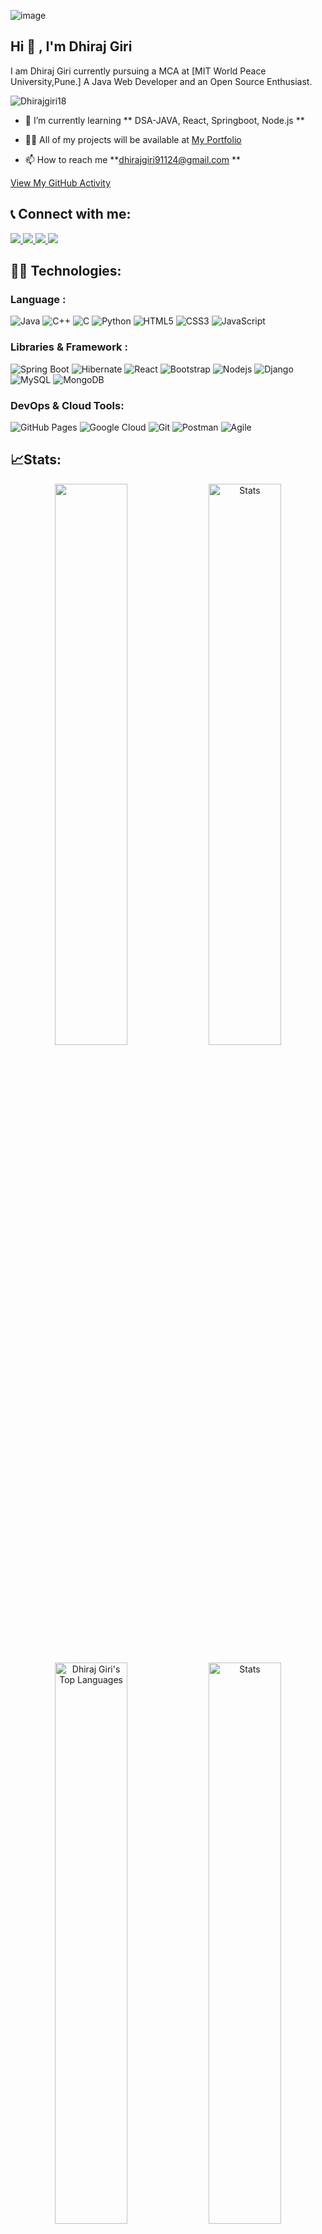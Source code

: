 ![image](https://user-images.githubusercontent.com/73381050/159761453-a71ebbb1-6b0b-46c0-bc14-2b4327b8bde0.png)

## Hi 👀 , I'm Dhiraj Giri 

I am Dhiraj Giri currently pursuing a MCA at [MIT World Peace University,Pune.]
A Java Web Developer and an Open Source Enthusiast.

<img src="https://komarev.com/ghpvc/?username=Dhirajgiri18&label=Profile%20views&color=0e75b6&style=flat" alt="Dhirajgiri18"/> 

<!--- 🔭 I’m currently working on React Native App, Next.js Ecommerce App.-->

- 🌱 I’m currently learning ** DSA-JAVA, React, Springboot, Node.js **

- 👨‍💻 All of my projects will be available at [My Portfolio](https://dhirajgiri18.github.io/Portfolio/)

- 📫 How to reach me **dhirajgiri91124@gmail.com **

[View My GitHub Activity](https://github.com/Dhirajgiri18?tab=overview)



## 📞 Connect with me:

<a href="https://www.linkedin.com/in/dhiraj-giri18/">
  <img src="https://img.shields.io/badge/-Dhiraj Giri-blue?style=for-the-badge&logo=Linkedin&logoColor=white" />
</a>
<a href="https://www.instagram.com/dhiraj__giri/">
  <img src="https://img.shields.io/badge/-Dhiraj Giri-purple?style=for-the-badge&logo=instagram&logoColor=white" />
</a>
<a href="mailto:dhirajgiri91124@gmail.com">
  <img src="https://img.shields.io/badge/-dhirjgiri91124@gmail.com-c14438?style=for-the-badge&logo=Gmail&logoColor=white" />
</a>
<a href="https://dhirajgiri18.github.io/Portfolio/">
  <img src="https://img.shields.io/badge/-Portfolio-black?style=for-the-badge&logo=Github&logoColor=white" />
</a>

## 👨‍💻 Technologies:

### Language :
![Java](https://img.shields.io/badge/-Java-E34A86?style=for-the-badge&logo=java&logoColor=white)
![C++](https://img.shields.io/badge/-C++-00599C?style=for-the-badge&logo=c)
![C](https://img.shields.io/badge/-C-E34F26?style=for-the-badge&logo=c&logoColor=white)
![Python](https://img.shields.io/badge/-Python-black?style=for-the-badge&logo=Python)
![HTML5](https://img.shields.io/badge/-HTML5-E34F26?style=for-the-badge&logo=html5&logoColor=white)
![CSS3](https://img.shields.io/badge/-CSS3-E34A86?style=for-the-badge&logo=css3)
![JavaScript](https://img.shields.io/badge/-JavaScript-black?style=for-the-badge&logo=javascript)
<!--![TypeScript](https://img.shields.io/badge/-TypeScript-007ACC?style=for-the-badge&logo=typescript&logoColor=white)-->

### Libraries & Framework :

![Spring Boot](https://img.shields.io/badge/Spring_Boot-F2F4F9?style=for-the-badge&logo=spring-boot)
![Hibernate](https://img.shields.io/badge/Hibernate-59666C?style=for-the-badge&logo=Hibernate&logoColor=white)
![React](https://img.shields.io/badge/-React-black?style=for-the-badge&logo=react)
![Bootstrap](https://img.shields.io/badge/-Bootstrap-563D7C?style=for-the-badge&logo=bootstrap&logoColor=white)
![Nodejs](https://img.shields.io/badge/-Nodejs-black?style=for-the-badge&logo=Node.js)
![Django](https://img.shields.io/badge/Django-092E20?style=for-the-badge&logo=django&logoColor=white)
![MySQL](https://img.shields.io/badge/-MySQL-E34F26?style=for-the-badge&logo=mysql&logoColor=white)
![MongoDB](https://img.shields.io/badge/MongoDB-47A248?style=for-the-badge&logo=mongodb&logoColor=white)

### DevOps & Cloud Tools:

![GitHub Pages](https://img.shields.io/badge/GitHub_Pages-222222?style=for-the-badge&logo=githubpages&logoColor=white)
![Google Cloud](https://img.shields.io/badge/Google%20Cloud-black?style=for-the-badge&logo=google-cloud)
![Git](https://img.shields.io/badge/-Git-black?style=for-the-badge&logo=git)
![Postman](https://img.shields.io/badge/Postman-FF6C37?style=for-the-badge&logo=postman&logoColor=white)
![Agile](https://img.shields.io/badge/Agile-2496ED?style=for-the-badge&logo=agile&logoColor=white)



## 📈Stats:
<p align="center"> 
  <img width="48%" src="https://leetcard.jacoblin.cool/dhirajgiri18?theme=light&font=Inika"/>
  <img width="48%" src="https://github-readme-streak-stats.herokuapp.com/?user=Dhirajgiri18&theme=dark" alt="Stats" />
</p>
<p align="center"> 
  <img width="48%" src="https://github-readme-stats.vercel.app/api/top-langs?username=Dhirajgiri18&show_icons=true&bg_color=30,e96443,904e95&title_color=fff&text_color=fff&locale=en&layout=compact" alt="Dhiraj Giri's Top Languages" />
  <img width="48%" src="https://github-readme-stats.vercel.app/api?username=Dhirajgiri18&show_icons=true&bg_color=30,e96443,904e95&title_color=fff&text_color=fff" alt="Stats" />  
</p>


